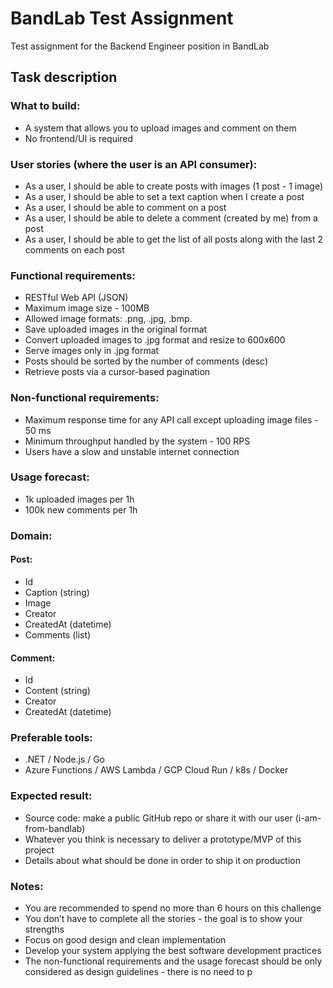 # BandLab Test Assignment
Test assignment for the Backend Engineer position in BandLab


## Task description

### What to build:
- A system that allows you to upload images and comment on them
- No frontend/UI is required

### User stories (where the user is an API consumer):
- As a user, I should be able to create posts with images (1 post - 1 image)
- As a user, I should be able to set a text caption when I create a post
- As a user, I should be able to comment on a post
- As a user, I should be able to delete a comment (created by me) from a post
- As a user, I should be able to get the list of all posts along with the last 2 comments on each post

### Functional requirements:
- RESTful Web API (JSON)
- Maximum image size - 100MB
- Allowed image formats: .png, .jpg, .bmp.
- Save uploaded images in the original format
- Convert uploaded images to .jpg format and resize to 600x600
- Serve images only in .jpg format
- Posts should be sorted by the number of comments (desc)
- Retrieve posts via a cursor-based pagination

### Non-functional requirements:
- Maximum response time for any API call except uploading image files - 50 ms
- Minimum throughput handled by the system - 100 RPS
- Users have a slow and unstable internet connection

### Usage forecast:
- 1k uploaded images per 1h
- 100k new comments per 1h

### Domain:
#### Post:
- Id
- Caption (string)
- Image
- Creator
- CreatedAt (datetime)
- Comments (list)
#### Comment:
- Id
- Content (string)
- Creator
- CreatedAt (datetime)

### Preferable tools:
- .NET / Node.js / Go
- Azure Functions / AWS Lambda / GCP Cloud Run / k8s / Docker

### Expected result:
- Source code: make a public GitHub repo or share it with our user (i-am-from-bandlab)
- Whatever you think is necessary to deliver a prototype/MVP of this project
- Details about what should be done in order to ship it on production

### Notes:
- You are recommended to spend no more than 6 hours on this challenge
- You don’t have to complete all the stories - the goal is to show your strengths
- Focus on good design and clean implementation
- Develop your system applying the best software development practices
- The non-functional requirements and the usage forecast should be only considered
as design guidelines - there is no need to p
